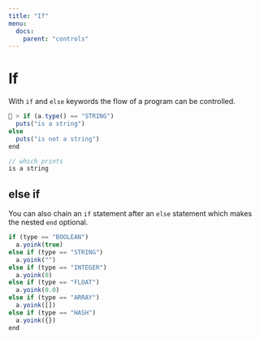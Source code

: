 ```yaml
---
title: "If"
menu:
  docs:
    parent: "controls"
---
```

# If
With `if` and `else` keywords the flow of a program can be controlled.

```js
🚀 > if (a.type() == "STRING")
  puts("is a string")
else
  puts("is not a string")
end

// which prints
is a string
```

## else if
You can also chain an `if` statement after an `else` statement which makes the nested `end` optional.

```js
if (type == "BOOLEAN")
  a.yoink(true)
else if (type == "STRING")
  a.yoink("")
else if (type == "INTEGER")
  a.yoink(0)
else if (type == "FLOAT")
  a.yoink(0.0)
else if (type == "ARRAY")
  a.yoink([])
else if (type == "HASH")
  a.yoink({})
end
```
